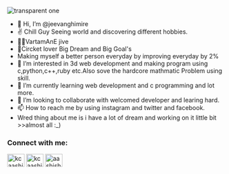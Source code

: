![transparent one](https://user-images.githubusercontent.com/66736799/146297797-bd3947cc-4bfa-41b0-8f68-13c59da68934.png)
- 👋 Hi, I’m @jeevanghimire
- ✌ Chill Guy Seeing world and discovering different hobbies.
- 🐱‍💻VartamAnE jive 
- 🏏Circket lover Big Dream and Big Goal's 
- Making myself a better person everyday by improving everyday by 2%
- 👀 I’m interested in 3d web development and making program using c,python,c++,ruby etc.Also sove the hardcore mathmatic Problem  using skill.
- 🌱 I’m currently learning web development and c programming and lot more. 
- 💞️ I’m looking to collaborate  with welcomed developer and learing hard.
- 📫 How to reach me by using instagram and twitter and facebook.
-  Wred  thing about me is i have a lot of dream and working on it little bit >>almost all :_)

<h3 align="left">Connect with me:</h3>
<p align="left">
<a href="https://twitter.com/imjeevanghimire/" target="blank"><img align="center" src="https://raw.githubusercontent.com/rahuldkjain/github-profile-readme-generator/master/src/images/icons/Social/twitter.svg" alt="kcaashish" height="30" width="40" /></a>
<a href="https://linkedin.com/in/jeevanghimire/" target="blank"><img align="center" src="https://raw.githubusercontent.com/rahuldkjain/github-profile-readme-generator/master/src/images/icons/Social/linked-in-alt.svg" alt="kcaashish" height="30" width="40" /></a>
<a href="https://fb.com/imjeevangimire/" target="blank"><img align="center" src="https://raw.githubusercontent.com/rahuldkjain/github-profile-readme-generator/master/src/images/icons/Social/facebook.svg" alt="aashish.world" height="30" width="40" /></a>
<a href="https://instagram.com/imjeevanghimire/" target="blank">

<!---
jeevanghimire/jeevanghimire is a ✨ special ✨ repository because its `README.md` (this file) appears on your GitHub profile.
You can click the Preview link to take a look at your changes.
--->
